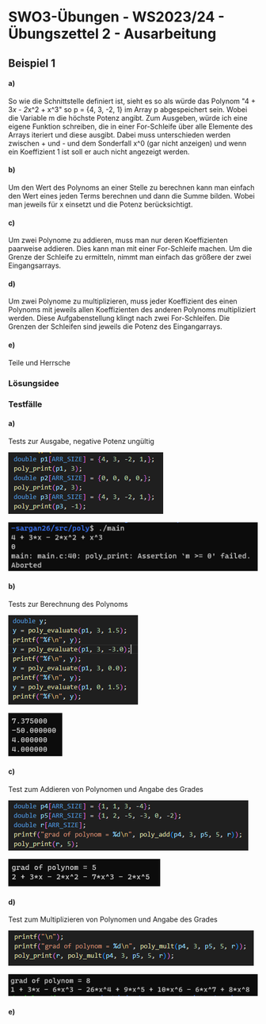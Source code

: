 # **SWO3-Übungen - WS2023/24 - Übungszettel 2 - Ausarbeitung**

## **Beispiel 1**

#### **a)**

So wie die Schnittstelle definiert ist, sieht es so als würde das Polynom "4 + 3*x - 2*x^2 + x^3" so p = {4, 3, -2, 1} im Array p abgespeichert sein. Wobei die Variable m die höchste Potenz angibt. Zum Ausgeben, würde ich eine eigene Funktion schreiben, die in einer For-Schleife über alle Elemente des Arrays iteriert und diese ausgibt. Dabei muss unterschieden werden zwischen + und - und dem Sonderfall x^0 (gar nicht anzeigen) und wenn ein Koeffizient 1 ist soll er auch nicht angezeigt werden.

#### **b)**

Um den Wert des Polynoms an einer Stelle zu berechnen kann man einfach den Wert eines jeden Terms berechnen und dann die Summe bilden. Wobei man jeweils für x einsetzt und die Potenz berücksichtigt.

#### **c)**

Um zwei Polynome zu addieren, muss man nur deren Koeffizienten paarweise addieren. Dies kann man mit einer For-Schleife machen. Um die Grenze der Schleife zu ermitteln, nimmt man einfach das größere der zwei Eingangsarrays.

#### **d)**

Um zwei Polynome zu multiplizieren, muss jeder Koeffizient des einen Polynoms mit jeweils allen Koeffizienten des anderen Polynoms multipliziert werden. Diese Aufgabenstellung klingt nach zwei For-Schleifen. Die Grenzen der Schleifen sind jeweils die Potenz des Eingangarrays.

#### **e)**

Teile und Herrsche

### **Lösungsidee**

### **Testfälle**

#### **a)**

Tests zur Ausgabe, negative Potenz ungültig

![](doc/poly1.png)

![](doc/poly2.png)

#### **b)**

Tests zur Berechnung des Polynoms

![](doc/poly3.png)

![](doc/poly4.png)



#### **c)**

Test zum Addieren von Polynomen und Angabe des Grades

![](doc/poly5.png)

![](doc/poly6.png)

#### **d)**

Test zum Multiplizieren von Polynomen und Angabe des Grades

![](doc/poly7.png)

![](doc/poly8.png)

#### **e)**
